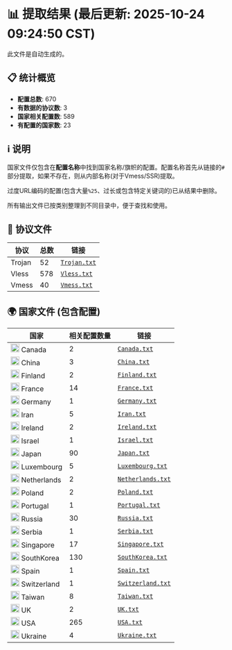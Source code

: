 # 📊 提取结果 (最后更新: 2025-10-24 09:24:50 CST)

此文件是自动生成的。

## 📋 统计概览

- **配置总数**: 670
- **有数据的协议数**: 3
- **国家相关配置数**: 589
- **有配置的国家数**: 23

## ℹ️ 说明

国家文件仅包含在**配置名称**中找到国家名称/旗帜的配置。配置名称首先从链接的`#`部分提取，如果不存在，则从内部名称(对于Vmess/SSR)提取。

过度URL编码的配置(包含大量`%25`、过长或包含特定关键词的)已从结果中删除。

所有输出文件已按类别整理到不同目录中，便于查找和使用。

## 📁 协议文件

| 协议 | 总数 | 链接 |
|---|---|---|
| Trojan | 52 | [`Trojan.txt`](output_configs/protocols/Trojan.txt) |
| Vless | 578 | [`Vless.txt`](output_configs/protocols/Vless.txt) |
| Vmess | 40 | [`Vmess.txt`](output_configs/protocols/Vmess.txt) |

## 🌍 国家文件 (包含配置)

| 国家 | 相关配置数量 | 链接 |
|---|---|---|
| <img src="https://flagcdn.com/w20/ca.png" width="20" alt="Canada flag"> Canada | 2 | [`Canada.txt`](output_configs/countries/Canada.txt) |
| <img src="https://flagcdn.com/w20/cn.png" width="20" alt="China flag"> China | 3 | [`China.txt`](output_configs/countries/China.txt) |
| <img src="https://flagcdn.com/w20/fi.png" width="20" alt="Finland flag"> Finland | 2 | [`Finland.txt`](output_configs/countries/Finland.txt) |
| <img src="https://flagcdn.com/w20/fr.png" width="20" alt="France flag"> France | 14 | [`France.txt`](output_configs/countries/France.txt) |
| <img src="https://flagcdn.com/w20/de.png" width="20" alt="Germany flag"> Germany | 1 | [`Germany.txt`](output_configs/countries/Germany.txt) |
| <img src="https://flagcdn.com/w20/ir.png" width="20" alt="Iran flag"> Iran | 5 | [`Iran.txt`](output_configs/countries/Iran.txt) |
| <img src="https://flagcdn.com/w20/ie.png" width="20" alt="Ireland flag"> Ireland | 2 | [`Ireland.txt`](output_configs/countries/Ireland.txt) |
| <img src="https://flagcdn.com/w20/il.png" width="20" alt="Israel flag"> Israel | 1 | [`Israel.txt`](output_configs/countries/Israel.txt) |
| <img src="https://flagcdn.com/w20/jp.png" width="20" alt="Japan flag"> Japan | 90 | [`Japan.txt`](output_configs/countries/Japan.txt) |
| <img src="https://flagcdn.com/w20/lu.png" width="20" alt="Luxembourg flag"> Luxembourg | 5 | [`Luxembourg.txt`](output_configs/countries/Luxembourg.txt) |
| <img src="https://flagcdn.com/w20/nl.png" width="20" alt="Netherlands flag"> Netherlands | 2 | [`Netherlands.txt`](output_configs/countries/Netherlands.txt) |
| <img src="https://flagcdn.com/w20/pl.png" width="20" alt="Poland flag"> Poland | 2 | [`Poland.txt`](output_configs/countries/Poland.txt) |
| <img src="https://flagcdn.com/w20/pt.png" width="20" alt="Portugal flag"> Portugal | 1 | [`Portugal.txt`](output_configs/countries/Portugal.txt) |
| <img src="https://flagcdn.com/w20/ru.png" width="20" alt="Russia flag"> Russia | 30 | [`Russia.txt`](output_configs/countries/Russia.txt) |
| <img src="https://flagcdn.com/w20/rs.png" width="20" alt="Serbia flag"> Serbia | 1 | [`Serbia.txt`](output_configs/countries/Serbia.txt) |
| <img src="https://flagcdn.com/w20/sg.png" width="20" alt="Singapore flag"> Singapore | 17 | [`Singapore.txt`](output_configs/countries/Singapore.txt) |
| <img src="https://flagcdn.com/w20/kr.png" width="20" alt="SouthKorea flag"> SouthKorea | 130 | [`SouthKorea.txt`](output_configs/countries/SouthKorea.txt) |
| <img src="https://flagcdn.com/w20/es.png" width="20" alt="Spain flag"> Spain | 1 | [`Spain.txt`](output_configs/countries/Spain.txt) |
| <img src="https://flagcdn.com/w20/ch.png" width="20" alt="Switzerland flag"> Switzerland | 1 | [`Switzerland.txt`](output_configs/countries/Switzerland.txt) |
| <img src="https://flagcdn.com/w20/tw.png" width="20" alt="Taiwan flag"> Taiwan | 8 | [`Taiwan.txt`](output_configs/countries/Taiwan.txt) |
| <img src="https://flagcdn.com/w20/gb.png" width="20" alt="UK flag"> UK | 2 | [`UK.txt`](output_configs/countries/UK.txt) |
| <img src="https://flagcdn.com/w20/us.png" width="20" alt="USA flag"> USA | 265 | [`USA.txt`](output_configs/countries/USA.txt) |
| <img src="https://flagcdn.com/w20/ua.png" width="20" alt="Ukraine flag"> Ukraine | 4 | [`Ukraine.txt`](output_configs/countries/Ukraine.txt) |

